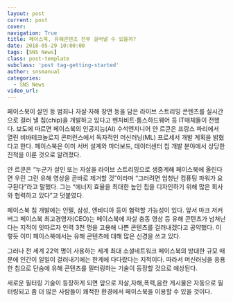 ```yaml
---
layout: post
current: post
cover:  
navigation: True
title: 페이스북, 유해콘텐츠 전부 걸러낼 수 있을까?
date: 2018-05-29 10:00:00
tags: [SNS News]
class: post-template
subclass: 'post tag-getting-started'
author: snsmanual
categories:
  - SNS News
video_url: 
---
```




페이스북이 살인 등 범죄나 자살·자해 장면 등을 담은 라이브 스트리밍 콘텐츠를 실시간으로 걸러 낼 칩(chip)을 개발하고 있다고 벤처비트·톰스하드웨어 등 IT매체들이 전했다.
보도에 따르면 페이스북의 인공지능(AI) 수석엔지니어 얀 르쿤은 프랑스 파리에서 열린 비바테크놀로지 콘퍼런스에서 독자적인 머신러닝(ML) 프로세서 개발 계획을 밝혔다고 한다.
페이스북은 이미 서버 설계와 마더보드, 데이터센터 칩 개발 분야에서 상당한 진척을 이룬 것으로 알려졌다.

얀 르쿤은 “누군가 살인 또는 자살을 라이브 스트리밍으로 생중계해 페이스북에 올린다면 우린 그런 유해 영상을 곧바로 제거할 것”이라며 “그러려면 엄청난 컴퓨팅 파워가 요구된다”라고 말했다.
그는 “에너지 효율을 최대한 높인 칩을 디자인하기 위해 많은 회사와 협력하고 있다”고 덧붙였다.

페이스북 칩 개발에는 인텔, 삼성, 엔비디아 등이 협력할 가능성이 있다.
앞서 마크 저커버그 페이스북 최고경영자(CEO)는 페이스북에 자살 충동 영상 등 유해 콘텐츠가 넘쳐난다는 지적이 잇따르자 인력 3천 명을 고용해 나쁜 콘텐츠를 걸러내겠다고 공약했다.
이렇듯 이미 페이스북에서는 유해 콘텐츠에 대해 많은 신경을 쓰고 있다.

그러나 전 세계 22억 명이 사용하는 세계 최대 소셜네트워크 페이스북의 방대한 규모 때문에 인간이 일일이 걸러내기에는 한계에 다다랐다는 지적이다.
따라서 머신러닝을 응용한 칩으로 단숨에 유해 콘텐츠를 필터링하는 기술이 등장할 것으로 예상된다.

새로운 필터링 기술이 등장하게 되면 앞으로 자살,자해,폭력,음란 게시물은 자동으로 필터링되고 좀 더 많은 사람들이
쾌적한 환경에서 페이스북을 이용할 수 있을 것이다.